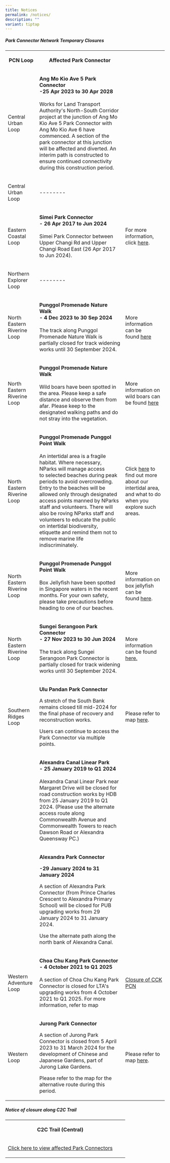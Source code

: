 ```yaml
---
title: Notices
permalink: /notices/
description: ""
variant: tiptap
---
```

<h5>Park Connector Network Temporary Closures</h5>
<table>
<tbody>
<tr>
<th rowspan="1" colspan="1">
<p>PCN Loop</p>
</th>
<th rowspan="1" colspan="1">
<p>Affected Park Connector</p>
</th>
<th rowspan="1" colspan="1">
<p></p>
</th>
</tr>
<tr>
<td rowspan="1" colspan="1">
<p>Central Urban Loop</p>
</td>
<td rowspan="1" colspan="1">
<p><strong>Ang Mo Kio Ave 5 Park Connector</strong> 
<br><strong>-25 Apr 2023 to 30 Apr 2028</strong> 
<br>
<br>Works for Land Transport Authority's North-South Corridor project at the
junction of Ang Mo Kio Ave 5 Park Connector with Ang Mo Kio Ave 6 have
commenced. A section of the park connector at this junction will be affected
and diverted. An interim path is constructed to ensure continued connectivity
during this construction period.</p>
</td>
<td rowspan="1" colspan="1">
<p></p>
</td>
</tr>
<tr>
<td rowspan="1" colspan="1">
<p>Central Urban Loop</p>
</td>
<td rowspan="1" colspan="1">
<p>--------</p>
</td>
<td rowspan="1" colspan="1">
<p></p>
</td>
</tr>
<tr>
<td rowspan="1" colspan="1">
<p>Eastern Coastal Loop</p>
</td>
<td rowspan="1" colspan="1">
<p><strong>Simei Park Connector</strong> 
<br><strong>- 26 Apr 2017 to Jun 2024</strong> 
<br>
<br>Simei Park Connector between Upper Changi Rd and Upper Changi Road East
(26 Apr 2017 to Jun 2024).</p>
</td>
<td rowspan="1" colspan="1">
<p>For more information, click <a href="https://www.nparks.gov.sg/-/media/nparks-real-content/gardens-parks-and-nature/park-connector-network/simei-pc/26-april-simei-pc-closure.pdf" rel="noopener noreferrer nofollow" target="_blank">here</a>.</p>
</td>
</tr>
<tr>
<td rowspan="1" colspan="1">
<p>Northern Explorer Loop</p>
</td>
<td rowspan="1" colspan="1">
<p>--------</p>
</td>
<td rowspan="1" colspan="1">
<p></p>
</td>
</tr>
<tr>
<td rowspan="1" colspan="1">
<p>North Eastern Riverine Loop</p>
</td>
<td rowspan="1" colspan="1">
<p><strong>Punggol Promenade Nature Walk</strong> 
<br><strong>- 4 Dec 2023 to 30 Sep 2024</strong> 
<br>
<br>The track along Punggol Promenade Nature Walk is partially closed for
track widening works until 30 September 2024.</p>
</td>
<td rowspan="1" colspan="1">
<p>More information can be found&nbsp;<a href="https://www.nparks.gov.sg/gardens-parks-and-nature/dos-and-donts/animal-advisories/wild-boars" rel="noopener noreferrer nofollow" target="_blank">here</a>
</p>
</td>
</tr>
<tr>
<td rowspan="1" colspan="1">
<p>North Eastern Riverine Loop</p>
</td>
<td rowspan="1" colspan="1">
<p><strong>Punggol Promenade Nature Walk</strong> 
<br>
<br>Wild boars have been spotted in the area. Please keep a safe distance
and observe them from afar. Please keep to the designated walking paths
and do not stray into the vegetation.</p>
</td>
<td rowspan="1" colspan="1">
<p>More information on wild boars can be found&nbsp;<a href="https://www.nparks.gov.sg/gardens-parks-and-nature/dos-and-donts/animal-advisories/wild-boars" rel="noopener noreferrer nofollow" target="_blank">here</a>
</p>
</td>
</tr>
<tr>
<td rowspan="1" colspan="1">
<p>North Eastern Riverine Loop</p>
</td>
<td rowspan="1" colspan="1">
<p><strong>Punggol Promenade Punggol Point Walk</strong> 
<br>
<br>An intertidal area is a fragile habitat. Where necessary, NParks will
manage access to&nbsp;selected beaches during peak periods to avoid overcrowding.
Entry to the beaches will be allowed only through designated access points
manned by NParks staff and volunteers. There will also be roving NParks
staff and volunteers to educate the public on intertidal biodiversity,
etiquette and remind them not to remove marine life indiscriminately.&nbsp;</p>
</td>
<td rowspan="1" colspan="1">
<p>Click <a href="http://www.nparks.gov.sg/biodiversity/our-ecosystems/coastal-and-marine/intertidal" rel="noopener noreferrer nofollow" target="_blank">here</a> to
find out more about our intertidal area, and what to do when you explore
such areas.</p>
</td>
</tr>
<tr>
<td rowspan="1" colspan="1">
<p>North Eastern Riverine Loop</p>
</td>
<td rowspan="1" colspan="1">
<p><strong>Punggol Promenade Punggol Point Walk</strong> 
<br>
<br>Box Jellyfish have been spotted in Singapore waters in the recent months.
For your own safety, please take precautions before heading to one of our
beaches.&nbsp;</p>
</td>
<td rowspan="1" colspan="1">
<p>More information on box jellyfish can be found&nbsp;<a href="https://www.nparks.gov.sg/gardens-parks-and-nature/dos-and-donts/animal-advisories/box-jellyfish" rel="noopener noreferrer nofollow" target="_blank">here</a>.</p>
</td>
</tr>
<tr>
<td rowspan="1" colspan="1">
<p>North Eastern Riverine Loop</p>
</td>
<td rowspan="1" colspan="1">
<p><strong>Sungei Serangoon Park Connector</strong>
<br><strong>- 27 Nov 2023 to 30 Jun 2024</strong> 
<br>
<br>The track along Sungei Serangoon Park Connector is partially closed for
track widening works until 30 September 2024.</p>
</td>
<td rowspan="1" colspan="1">
<p>More information can be found <a href="/files/SSG_widening__30_Jun_2024_.pdf" rel="noopener noreferrer nofollow" target="_blank">here.</a>
</p>
</td>
</tr>
<tr>
<td rowspan="1" colspan="1">
<p>Southern Ridges Loop</p>
</td>
<td rowspan="1" colspan="1">
<p><strong>Ulu Pandan Park Connector</strong> 
<br>
</p>
<p>A stretch of the South Bank remains closed till mid-2024 for the final
phase of recovery and reconstruction works.</p>
<p></p>
<p>Users can continue to access the Park Connector via multiple points.
<br>
</p>
</td>
<td rowspan="1" colspan="1">
<p>Please refer to map <a href="/files/Ulu_Pandan_PC_Poster.pdf" rel="noopener noreferrer nofollow" target="_blank">here</a>.</p>
</td>
</tr>
<tr>
<td rowspan="1" colspan="1">
<p></p>
</td>
<td rowspan="1" colspan="1">
<p><strong>Alexandra Canal Linear Park</strong> 
<br><strong>- 25 January 2019 to Q1 2024</strong> 
<br>
<br>Alexandra Canal Linear Park&nbsp;near Margaret Drive will be closed for
road construction works by HDB from 25 January 2019 to Q1 2024. (Please
use the alternate access route along Commonwealth Avenue and Commonwealth
Towers to reach Dawson Road or Alexandra Queensway PC.)</p>
</td>
<td rowspan="1" colspan="1">
<p></p>
</td>
</tr>
<tr>
<td rowspan="1" colspan="1">
<p></p>
</td>
<td rowspan="1" colspan="1">
<p><strong>Alexandra Park Connector</strong>
</p>
<p><strong>-29 January 2024 to 31 January 2024</strong>
</p>
<p></p>
<p>A section of Alexandra Park Connector (from Prince Charles Crescent to
Alexandra Primary School) will be closed for PUB upgrading works from 29
January 2024 to 31 January 2024.</p>
<p>Use the alternate path along the north bank of Alexandra Canal.</p>
</td>
<td rowspan="1" colspan="1">
<p></p>
</td>
</tr>
<tr>
<td rowspan="1" colspan="1">
<p>Western Adventure Loop</p>
</td>
<td rowspan="1" colspan="1">
<p><strong>Choa Chu Kang Park Connector</strong> 
<br><strong>- 4 October 2021 to Q1 2025</strong> 
<br>
<br>A section of Choa Chu Kang Park Connector is closed for LTA's upgrading
works from 4 October 2021 to Q1 2025. For more information, refer to map</p>
</td>
<td rowspan="1" colspan="1">
<p><a href="/files/Closure%20of%20CCK%20PCN_Ave%203%20Notice%20until%20Q1%202025.pdf" rel="noopener noreferrer nofollow" target="_blank">Closure of CCK PCN</a>
</p>
</td>
</tr>
<tr>
<td rowspan="1" colspan="1">
<p>Western Loop</p>
</td>
<td rowspan="1" colspan="1">
<p><strong>Jurong Park Connector</strong> 
<br>
</p>
<p>A section of Jurong Park Connector is closed from 5 April 2023 to 31 March
2024 for the development of Chinese and Japanese Gardens, part of Jurong
Lake Gardens.</p>
<p>Please refer to the map for the alternative route during this period.</p>
</td>
<td rowspan="1" colspan="1">
<p>Please refer to map <a href="/files/31_Mar_2023_PCN_Closure_Notice_Jurong_PC_end_March_24.pdf" rel="noopener noreferrer nofollow" target="_blank">here</a>.</p>
</td>
</tr>
</tbody>
</table>
<h5>Notice of closure along C2C Trail</h5>
<table>
<tbody>
<tr>
<th rowspan="1" colspan="1">
<p>C2C Trail (Central)</p>
</th>
<th rowspan="1" colspan="1">
<p></p>
</th>
<th rowspan="1" colspan="1">
<p></p>
</th>
</tr>
<tr>
<td rowspan="1" colspan="1">
<p><a href="https://www.nparks.gov.sg/-/media/peb/coast-to-coast/notices/notices-of-closure-along-the-c2c-trail.ashx" rel="noopener noreferrer nofollow" target="_blank">Click here to view affected Park Connectors</a>
</p>
</td>
<td rowspan="1" colspan="1">
<p></p>
</td>
<td rowspan="1" colspan="1">
<p></p>
</td>
</tr>
</tbody>
</table>
<p></p>